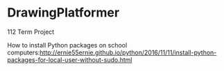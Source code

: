 # DrawingPlatformer
112 Term Project

How to install Python packages on school computers:http://ernie55ernie.github.io/python/2016/11/11/install-python-packages-for-local-user-without-sudo.html
